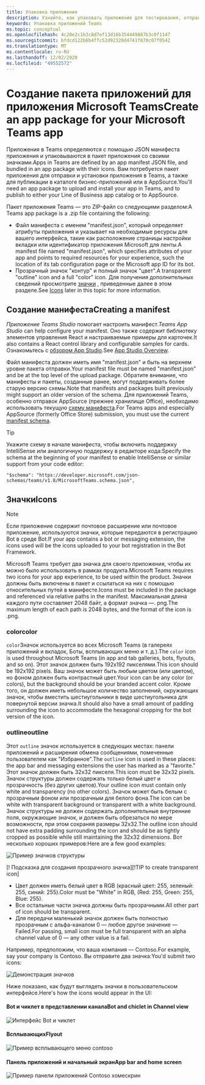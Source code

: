 ```yaml
---
title: Упаковка приложения
description: Узнайте, как упаковать приложение для тестирования, отправки и публикации в Microsoft Teams.
keywords: Упаковка приложений Teams
ms.topic: conceptual
ms.openlocfilehash: 4c20e2c1b3c8d7ef13d16b354449887b3c0f1147
ms.sourcegitcommit: bfdcd122b6b4ffc52d92320d4741f870c07f0542
ms.translationtype: MT
ms.contentlocale: ru-RU
ms.lasthandoff: 12/02/2020
ms.locfileid: "49552572"
---
```

# <a name="create-an-app-package-for-your-microsoft-teams-app"></a><span data-ttu-id="c335c-104">Создание пакета приложений для приложения Microsoft Teams</span><span class="sxs-lookup"><span data-stu-id="c335c-104">Create an app package for your Microsoft Teams app</span></span>

<span data-ttu-id="c335c-105">Приложения в Teams определяются с помощью JSON манифеста приложения и упаковываются в пакет приложения со своими значками.</span><span class="sxs-lookup"><span data-stu-id="c335c-105">Apps in Teams are defined by an app manifest JSON file, and bundled in an app package with their icons.</span></span> <span data-ttu-id="c335c-106">Вам потребуется пакет приложения для отправки и установки приложения в Teams, а также для публикации в каталоге бизнес-приложений или в AppSource.</span><span class="sxs-lookup"><span data-stu-id="c335c-106">You'll need an app package to upload and install your app in Teams, and to publish to either your Line of Business app catalog or to AppSource.</span></span>

<span data-ttu-id="c335c-107">Пакет приложения Teams — это ZIP-файл со следующими разделом:</span><span class="sxs-lookup"><span data-stu-id="c335c-107">A Teams app package is a .zip file containing the following:</span></span>

* <span data-ttu-id="c335c-108">Файл манифеста с именем "manifest.json", который определяет атрибуты приложения и указывает на необходимые ресурсы для вашего интерфейса, такие как расположение страницы настройки вкладки или идентификатор приложения Microsoft для ленты.</span><span class="sxs-lookup"><span data-stu-id="c335c-108">A manifest file named "manifest.json", which specifies attributes of your app and points to required resources for your experience, such the location of its tab configuration page or the Microsoft app ID for its bot.</span></span>
* <span data-ttu-id="c335c-109">Прозрачный значок "контур" и полный значок "цвет".</span><span class="sxs-lookup"><span data-stu-id="c335c-109">A transparent "outline" icon and a full "color" icon.</span></span> <span data-ttu-id="c335c-110">Для получения дополнительных сведений просмотрите [значки](#icons) , приведенные далее в этом разделе.</span><span class="sxs-lookup"><span data-stu-id="c335c-110">See [Icons](#icons) later in this topic for more information.</span></span>

## <a name="creating-a-manifest"></a><span data-ttu-id="c335c-111">Создание манифеста</span><span class="sxs-lookup"><span data-stu-id="c335c-111">Creating a manifest</span></span>

<span data-ttu-id="c335c-112">*Приложение Teams Studio* помогает настроить манифест.</span><span class="sxs-lookup"><span data-stu-id="c335c-112">*Teams App Studio* can help configure your manifest.</span></span> <span data-ttu-id="c335c-113">Оно также содержит библиотеку элементов управления React и настраиваемые примеры для карточек.</span><span class="sxs-lookup"><span data-stu-id="c335c-113">It also contains a React control library and configurable samples for cards.</span></span> <span data-ttu-id="c335c-114">Ознакомьтесь с [обзором App Studio](~/concepts/build-and-test/app-studio-overview.md).</span><span class="sxs-lookup"><span data-stu-id="c335c-114">See [App Studio Overview](~/concepts/build-and-test/app-studio-overview.md).</span></span>

<span data-ttu-id="c335c-115">Файл манифеста должен иметь имя "manifest.json" и быть на верхнем уровне пакета отправки.</span><span class="sxs-lookup"><span data-stu-id="c335c-115">Your manifest file must be named "manifest.json" and be at the top level of the upload package.</span></span> <span data-ttu-id="c335c-116">Обратите внимание, что манифесты и пакеты, созданные ранее, могут поддерживать более старую версию схемы.</span><span class="sxs-lookup"><span data-stu-id="c335c-116">Note that manifests and packages built previously might support an older version of the schema.</span></span> <span data-ttu-id="c335c-117">Для приложений Teams, особенно отправок AppSource (прежнее хранилище Office), необходимо использовать текущую [схему манифеста](~/resources/schema/manifest-schema.md).</span><span class="sxs-lookup"><span data-stu-id="c335c-117">For Teams apps and especially AppSource (formerly Office Store) submission, you must use the current [manifest schema](~/resources/schema/manifest-schema.md).</span></span>

> [!TIP]
> <span data-ttu-id="c335c-118">Укажите схему в начале манифеста, чтобы включить поддержку IntelliSense или аналогичную поддержку в редакторе кода:</span><span class="sxs-lookup"><span data-stu-id="c335c-118">Specify the schema at the beginning of your manifest to enable IntelliSense or similar support from your code editor:</span></span>
>
> `"$schema": "https://developer.microsoft.com/json-schemas/teams/v1.8/MicrosoftTeams.schema.json",`

## <a name="icons"></a><span data-ttu-id="c335c-119">Значки</span><span class="sxs-lookup"><span data-stu-id="c335c-119">Icons</span></span>

> [!Note]
> <span data-ttu-id="c335c-120">Если приложение содержит почтовое расширение или почтовое приложение, используются значки, которые передаются в регистрацию Bot в среде Bot.</span><span class="sxs-lookup"><span data-stu-id="c335c-120">If your app contains a bot or messaging extension, the icons used will be the icons uploaded to your bot registration in the Bot Framework.</span></span>

<span data-ttu-id="c335c-121">Microsoft Teams требует два значка для своего приложения, чтобы их можно было использовать в рамках продукта.</span><span class="sxs-lookup"><span data-stu-id="c335c-121">Microsoft Teams requires two icons for your app experience, to be used within the product.</span></span> <span data-ttu-id="c335c-122">Значки должны быть включены в пакет и ссылаться на них с помощью относительных путей в манифесте.</span><span class="sxs-lookup"><span data-stu-id="c335c-122">Icons must be included in the package and referenced via relative paths in the manifest.</span></span> <span data-ttu-id="c335c-123">Максимальная длина каждого пути составляет 2048 байт, а формат значка —. png.</span><span class="sxs-lookup"><span data-stu-id="c335c-123">The maximum length of each path is 2048 bytes, and the format of the icon is .png.</span></span>

### <a name="color"></a><span data-ttu-id="c335c-124">color</span><span class="sxs-lookup"><span data-stu-id="c335c-124">color</span></span>

<span data-ttu-id="c335c-125">`color`Значок используется во всех Microsoft Teams (в галереях приложений и вкладок, Боты, всплывающих меню и т. д.).</span><span class="sxs-lookup"><span data-stu-id="c335c-125">The `color` icon is used throughout Microsoft Teams (in app and tab galleries, bots, flyouts, and so on).</span></span> <span data-ttu-id="c335c-126">Этот значок должен быть 192x192 пикселями.</span><span class="sxs-lookup"><span data-stu-id="c335c-126">This icon should be 192x192 pixels.</span></span> <span data-ttu-id="c335c-127">Ваш значок может быть любым цветом (или цветом), но фоном должен быть контрастный цвет.</span><span class="sxs-lookup"><span data-stu-id="c335c-127">Your icon can be any color (or colors), but the background should be your branded accent color.</span></span> <span data-ttu-id="c335c-128">Кроме того, он должен иметь небольшое количество заполнений, окружающих значок, чтобы вместить шестиугольники в виде шестиугольника для повернутой версии значка.</span><span class="sxs-lookup"><span data-stu-id="c335c-128">It should also have a small amount of padding surrounding the icon to accommodate the hexagonal cropping for the bot version of the icon.</span></span>

### <a name="outline"></a><span data-ttu-id="c335c-129">outline</span><span class="sxs-lookup"><span data-stu-id="c335c-129">outline</span></span>

<span data-ttu-id="c335c-130">Этот `outline` значок используется в следующих местах: панели приложений и расширения обмена сообщениями, помеченные пользователем как "Избранное".</span><span class="sxs-lookup"><span data-stu-id="c335c-130">The `outline` icon is used in these places: the app bar and messaging extensions the user has marked as a "favorite."</span></span> <span data-ttu-id="c335c-131">Этот значок должен быть 32x32 пикселя.</span><span class="sxs-lookup"><span data-stu-id="c335c-131">This icon must be 32x32 pixels.</span></span> <span data-ttu-id="c335c-132">Значок структуры должен содержать только белый цвет и прозрачность (без других цветов).</span><span class="sxs-lookup"><span data-stu-id="c335c-132">Your outline icon must contain only white and transparency (no other colors).</span></span> <span data-ttu-id="c335c-133">Значок может быть белым с прозрачным фоном или прозрачным для белого фона.</span><span class="sxs-lookup"><span data-stu-id="c335c-133">The icon can be white with transparent background or transparent with a white background.</span></span> <span data-ttu-id="c335c-134">Значок структуры не должен содержать дополнительные внутренние поля, окружающие значок, и должен быть обрезаться по мере возможности, при этом сохраняя размеры 32x32.</span><span class="sxs-lookup"><span data-stu-id="c335c-134">The outline icon should not have extra padding surrounding the icon and should be as tightly cropped as possible while still maintaining the 32x32 dimensions.</span></span> <span data-ttu-id="c335c-135">Вот несколько хороших примеров:</span><span class="sxs-lookup"><span data-stu-id="c335c-135">Here are a few good examples:</span></span>

![Пример значков структуры](~/assets/images/icons/sample20x20s.png)

<span data-ttu-id="c335c-137">[! Подсказка для создания прозрачного значка]</span><span class="sxs-lookup"><span data-stu-id="c335c-137">[!TIP to create transparent icon]</span></span>

* <span data-ttu-id="c335c-138">Цвет должен иметь белый цвет в RGB (красный цвет: 255, зеленый: 255, синий: 255).</span><span class="sxs-lookup"><span data-stu-id="c335c-138">Color must be "White" in RGB, (Red: 255, Green: 255, Blue: 255).</span></span>
* <span data-ttu-id="c335c-139">Все остальные части значка должны быть прозрачными.</span><span class="sxs-lookup"><span data-stu-id="c335c-139">All other part of icon should be transparent.</span></span>
* <span data-ttu-id="c335c-140">Для передачи маленький значок должен быть полностью прозрачным с альфа-каналом 0 — любое другое значение — Failed.</span><span class="sxs-lookup"><span data-stu-id="c335c-140">For passing, small icon must be full transparent with an alpha channel value of 0 — any other value is a fail.</span></span>

<span data-ttu-id="c335c-141">Например, предположим, что ваша компания — Contoso.</span><span class="sxs-lookup"><span data-stu-id="c335c-141">For example, say your company is Contoso.</span></span> <span data-ttu-id="c335c-142">Вы отправите два значка:</span><span class="sxs-lookup"><span data-stu-id="c335c-142">You'd submit two icons:</span></span>

![Демонстрация значков](~/assets/images/framework/framework_submit_icon.png)

<span data-ttu-id="c335c-144">Ниже показано, как будут выглядеть значки в пользовательском интерфейсе.</span><span class="sxs-lookup"><span data-stu-id="c335c-144">Here's how the icons would appear in the UI:</span></span>

#### <a name="bot-and-chiclet-in-channel-view"></a><span data-ttu-id="c335c-145">Bot и чиклет в представлении канала</span><span class="sxs-lookup"><span data-stu-id="c335c-145">Bot and chiclet in Channel view</span></span>

![Интерфейс Bot и чиклет](~/assets/images/icons/botandchiclet.png)

#### <a name="flyout"></a><span data-ttu-id="c335c-147">Всплывающих</span><span class="sxs-lookup"><span data-stu-id="c335c-147">Flyout</span></span>

![Пример всплывающего меню contoso](~/assets/images/icons/flyout.png)

#### <a name="app-bar-and-home-screen"></a><span data-ttu-id="c335c-149">Панель приложений и начальный экран</span><span class="sxs-lookup"><span data-stu-id="c335c-149">App bar and home screen</span></span>

![Пример панели приложений Contoso хомескрин](~/assets/images/icons/appbarhomescreen.png)
